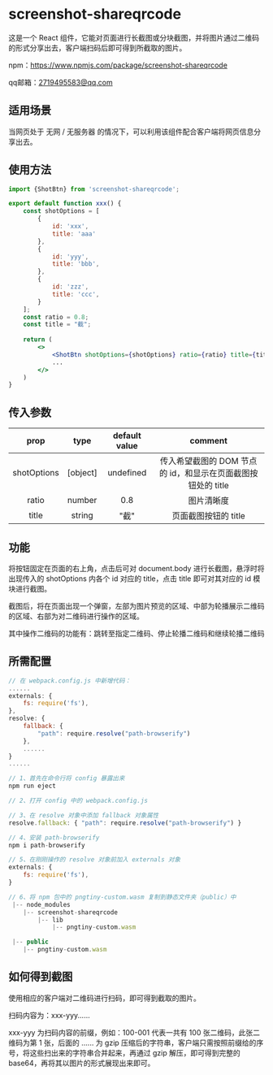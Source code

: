 # screenshot-shareqrcode

这是一个 React 组件，它能对页面进行长截图或分块截图，并将图片通过二维码的形式分享出去，客户端扫码后即可得到所截取的图片。



npm：https://www.npmjs.com/package/screenshot-shareqrcode

qq邮箱：2719495583@qq.com



## 适用场景

当网页处于 无网 / 无服务器 的情况下，可以利用该组件配合客户端将网页信息分享出去。



## 使用方法

```jsx
import {ShotBtn} from 'screenshot-shareqrcode';

export default function xxx() {
	const shotOptions = [
        {
            id: 'xxx',
            title: 'aaa'
        },
        {
            id: 'yyy',
            title: 'bbb',
        },
        {
            id: 'zzz',
            title: 'ccc',
        }
    ];
    const ratio = 0.8;
    const title = "截";
    
    return (
    	<>
    		<ShotBtn shotOptions={shotOptions} ratio={ratio} title={title} />
    		...
    	</>
    )
}
```



## 传入参数

|    prop     |   type   | default value |                           comment                            |
| :---------: | :------: | :-----------: | :----------------------------------------------------------: |
| shotOptions | [object] |   undefined   | 传入希望截图的 DOM 节点的 id，和显示在页面截图按钮处的 title |
|    ratio    |  number  |      0.8      |                          图片清晰度                          |
|    title    |  string  |     "截"      |                     页面截图按钮的 title                     |



## 功能

将按钮固定在页面的右上角，点击后可对 document.body 进行长截图，悬浮时将出现传入的 shotOptions 内各个 id 对应的 title，点击 title 即可对其对应的 id 模块进行截图。

截图后，将在页面出现一个弹窗，左部为图片预览的区域、中部为轮播展示二维码的区域、右部为对二维码进行操作的区域。

其中操作二维码的功能有：跳转至指定二维码、停止轮播二维码和继续轮播二维码



## 所需配置

```js
// 在 webpack.config.js 中新增代码：
......
externals: {
	fs: require('fs'),
},
resolve: {
	fallback: {
		"path": require.resolve("path-browserify")
	},
	......
}
......

// 1、首先在命令行将 config 暴露出来
npm run eject

// 2、打开 config 中的 webpack.config.js

// 3、在 resolve 对象中添加 fallback 对象属性
resolve.fallback: { "path": require.resolve("path-browserify") }

// 4、安装 path-browserify
npm i path-browserify

// 5、在刚刚操作的 resolve 对象前加入 externals 对象
externals: {
	fs: require('fs'),
}

// 6、将 npm 包中的 pngtiny-custom.wasm 复制到静态文件夹（public）中
 |-- node_modules
    |-- screenshot-shareqrcode
        |-- lib
            |-- pngtiny-custom.wasm

 |-- public
    |-- pngtiny-custom.wasm
```



## 如何得到截图

使用相应的客户端对二维码进行扫码，即可得到截取的图片。

扫码内容为：xxx-yyy......

xxx-yyy 为扫码内容的前缀，例如：100-001 代表一共有 100 张二维码，此张二维码为第 1 张，后面的 ...... 为 gzip 压缩后的字符串，客户端只需按照前缀给的序号，将这些扫出来的字符串合并起来，再通过 gzip 解压，即可得到完整的 base64，再将其以图片的形式展现出来即可。
